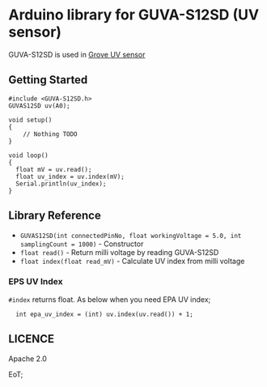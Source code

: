 # Arduino library for GUVA-S12SD (UV sensor)

GUVA-S12SD is used in [Grove UV sensor](http://wiki.seeed.cc/Grove-UV_Sensor/)

## Getting Started

```arduino
#include <GUVA-S12SD.h>
GUVAS12SD uv(A0);

void setup()
{
    // Nothing TODO
}

void loop()
{
  float mV = uv.read();
  float uv_index = uv.index(mV);
  Serial.println(uv_index);
}
```

## Library Reference

* `GUVAS12SD(int connectedPinNo, float workingVoltage = 5.0, int samplingCount = 1000)` - Constructor
* `float read()` - Return milli voltage by reading GUVA-S12SD
* `float index(float read_mV)` - Calculate UV index from milli voltage

### EPS UV Index

`#index` returns float. As below when you need EPA UV index;

```arduino
  int epa_uv_index = (int) uv.index(uv.read()) + 1;
```

## LICENCE

Apache 2.0

EoT;